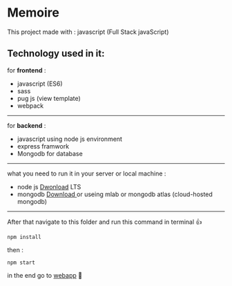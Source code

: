 # Memoire
This project made with : javascript (Full Stack javaScript)
## Technology used in it:
for **frontend** : 
- javascript (ES6)
- sass
- pug js (view template)
- webpack

***

for **backend** : 
- javascript using node js environment
- express framwork
- Mongodb for database

***


what you need to run it in your server or local machine : 
- node js [Dwonload](https://nodejs.org/en/) LTS
- mongodb [Download ](https://www.mongodb.com/download-center/community) or useing mlab or mongodb atlas (cloud-hosted mongodb)

***


After that navigate to this folder and run this command in terminal 👍 

`npm install`

then : 

`npm start`

in the end go to [webapp](http://localhost:3000) 💯 
